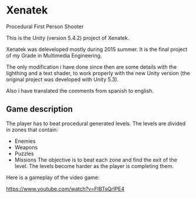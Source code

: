 # Xenatek
Procedural First Person Shooter

This is the Unity (version 5.4.2) project of Xenatek.

Xenatek was deleveloped mostly during 2015 summer. It is the final project of my Grade in Multimedia Engineering.

The only modification i have done since then are some details with the lighthing and a text shader, to work properly with the new Unity version (the original project was developed with Unity 5.3).

Also i have translated the comments from spanish to english.

Game description
-----------------------
The player has to beat procedural generated levels. The levels are divided in zones that contain:
 - Enemies
 - Weapons
 - Puzzles
 - Missions
 The objective is to beat each zone and find the exit of the level. The levels become harder as the player is completing them.
 
 Here is a gameplay of the video game:
 
 https://www.youtube.com/watch?v=FIBTsQrIPE4